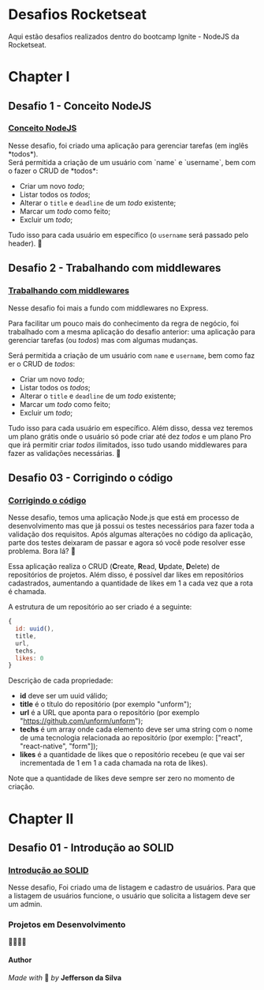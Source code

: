 # Desafios Rocketseat

Aqui estão desafios realizados dentro do bootcamp Ignite - NodeJS da Rocketseat.



# Chapter I




## Desafio 1 - Conceito NodeJS
### [Conceito NodeJS](https://github.com/jeffsouza01/ignite-nodejs-mod1/tree/ad7c23a4dc631a1d385e29f563fa7777ded720b7)
<p>Nesse desafio, foi criado uma aplicação para gerenciar tarefas (em inglês *todos*). 
Será permitida a criação de um usuário com `name` e `username`, bem como fazer o CRUD de *todos*:

- Criar um novo *todo*;
- Listar todos os *todos*;
- Alterar o `title` e `deadline` de um *todo* existente;
- Marcar um *todo* como feito;
- Excluir um *todo*;

Tudo isso para cada usuário em específico (o `username` será passado pelo header). 🚀


## Desafio 2 - Trabalhando com middlewares
### [Trabalhando com middlewares](https://github.com/jeffsouza01/ignite-nodejs-middleware)
<p>Nesse desafio foi mais a fundo com middlewares no Express. 

Para facilitar um pouco mais do conhecimento da regra de negócio, foi trabalhado com a mesma aplicação do desafio anterior: uma aplicação para gerenciar tarefas (ou *todos*) mas com algumas mudanças.

Será permitida a criação de um usuário com `name` e `username`, bem como fazer o CRUD de *todos*:

- Criar um novo *todo*;
- Listar todos os *todos*;
- Alterar o `title` e `deadline` de um *todo* existente;
- Marcar um *todo* como feito;
- Excluir um *todo*;

Tudo isso para cada usuário em específico. Além disso, dessa vez teremos um plano grátis onde o usuário só pode criar até dez *todos* e um plano Pro que irá permitir criar *todos* ilimitados, isso tudo usando middlewares para fazer as validações necessárias. 🚀



## Desafio 03 - Corrigindo o código

### [Corrigindo o código](https://github.com/jeffsouza01/ignite-nodejs-verify-code)

Nesse desafio, temos uma aplicação Node.js que está em processo de desenvolvimento mas que já possui os testes necessários para fazer toda a validação dos requisitos. Após algumas alterações no código da aplicação, parte dos testes deixaram de passar e agora só você pode resolver esse problema. Bora lá? 🚀

Essa aplicação realiza o CRUD (**C**reate, **R**ead, **U**pdate, **D**elete) de repositórios de projetos. Além disso, é possível dar likes em repositórios cadastrados, aumentando a quantidade de likes em 1 a cada vez que a rota é chamada.

A estrutura de um repositório ao ser criado é a seguinte:

```jsx
{
  id: uuid(),
  title,
  url,
  techs,
  likes: 0
}
```

Descrição de cada propriedade:

- **id** deve ser um uuid válido;
- **title** é o título do repositório (por exemplo "unform");
- **url** é a URL que aponta para o repositório (por exemplo "https://github.com/unform/unform");
- **techs** é um array onde cada elemento deve ser uma string com o nome de uma tecnologia relacionada ao repositório (por exemplo: ["react", "react-native", "form"]);
- **likes** é a quantidade de likes que o repositório recebeu (e que vai ser incrementada de 1 em 1 a cada chamada na rota de likes).

Note que a quantidade de likes deve sempre ser zero no momento de criação.



# Chapter II



## Desafio 01 - Introdução ao SOLID

### [Introdução ao SOLID](https://github.com/jeffsouza01/ignite-nodejs-solid/tree/a6e98aa7b2f773739c18c517bd78e632fadc2d16)



Nesse desafio, Foi criado uma de listagem e cadastro de usuários. Para que a listagem de usuários funcione, o usuário que solicita a listagem deve ser um admin.






### Projetos em Desenvolvimento
🚧🚧🚧🚧



#### Author
*Made with* 💜 *by* **__Jefferson da Silva__**
